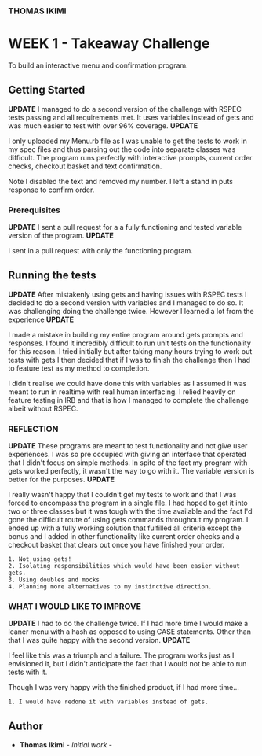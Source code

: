 ### THOMAS IKIMI

# WEEK 1 - Takeaway Challenge

To build an interactive menu and confirmation program.

## Getting Started
**UPDATE**
I managed to do a second version of the challenge with RSPEC tests passing and all requirements met. It uses variables instead of gets and was much easier to test with over 96% coverage.
**UPDATE**

I only uploaded my Menu.rb file as I was unable to get the tests to work in my spec files and thus parsing out the code into separate classes was difficult. The program runs perfectly with interactive prompts, current order checks, checkout basket and text confirmation.

Note I disabled the text and removed my number. I left a stand in puts response to confirm order.

### Prerequisites
**UPDATE**
I sent a pull request for a a fully functioning and tested variable version of the program.
**UPDATE**

I sent in a pull request with only the functioning program.

## Running the tests
**UPDATE**
After mistakenly using gets and having issues with RSPEC tests I decided to do a second version with variables and I managed to do so. It was challenging doing the challenge twice. However I learned a lot from the experience
**UPDATE**

I made a mistake in building my entire program around gets prompts and responses. I found it incredibly difficult to run unit tests on the functionality for this reason. I tried initially but after taking many hours trying to work out tests with gets I then decided that if I was to finish the challenge then I had to feature test as my method to completion.

I didn't realise we could have done this with variables as I assumed it was meant to run in realtime with real human interfacing. I relied heavily on feature testing in IRB and that is how I managed to complete the challenge albeit without RSPEC.

### REFLECTION
**UPDATE**
These programs are meant to test functionality and not give user experiences. I was so pre occupied with giving an interface that operated that I didn't focus on simple methods. In spite of the fact my program with gets worked perfectly, it wasn't the way to go with it. The variable version is better for the purposes.
**UPDATE**

I really wasn't happy that I couldn't get my tests to work and that I was forced to encompass the program in a single file. I had hoped to get it into two or three classes but it was tough with the time available and the fact I'd gone the difficult route of using gets commands throughout my program. I ended up with a fully working solution that fulfilled all criteria except the bonus and I added in other functionality like current order checks and a checkout basket that clears out once you have finished your order.

```
1. Not using gets!
2. Isolating responsibilities which would have been easier without gets.
3. Using doubles and mocks
4. Planning more alternatives to my instinctive direction.
```

### WHAT I WOULD LIKE TO IMPROVE
**UPDATE**
I had to do the challenge twice. If I had more time I would make a leaner menu with a hash as opposed to using CASE statements. Other than that I was quite happy with the second version.
**UPDATE**

I feel like this was a triumph and a failure. The program works just as I envisioned it, but I didn't anticipate the fact that I would not be able to run tests with it.

Though I was very happy with the finished product, if I had more time...

```
1. I would have redone it with variables instead of gets.
```



## Author
* **Thomas Ikimi** - *Initial work* -
